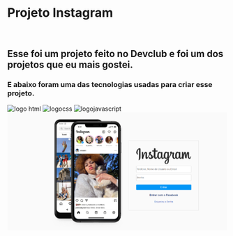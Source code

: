 <h1>Projeto Instagram</h1>
<br>
<h2>Esse foi um projeto feito no Devclub e foi um dos projetos que eu mais gostei.</h2>
<h3>E abaixo foram uma das tecnologias usadas para criar esse projeto.</h3>

 <img src="https://img.shields.io/badge/HTML5-E34F26?style=for-the-badge&logo=html5&logoColor=white" alt="logo html"/>
 <img src="https://img.shields.io/badge/CSS3-1572B6?style=for-the-badge&logo=css3&logoColor=white" alt="logocss"/>
 <img src="https://img.shields.io/badge/JavaScript-F7DF1E?style=for-the-badge&logo=javascript&logoColor=black" alt="logojavascript"/>

 <img src="https://github.com/Rafasouza85/Projeto-Instagram/blob/main/img/imggitinsta.png?raw=true"/>
